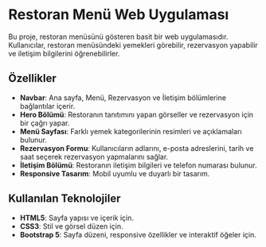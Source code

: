 # Restoran Menü Web Uygulaması

Bu proje, restoran menüsünü gösteren basit bir web uygulamasıdır. Kullanıcılar, restoran menüsündeki yemekleri görebilir, rezervasyon yapabilir ve iletişim bilgilerini öğrenebilirler.

## Özellikler
- **Navbar**: Ana sayfa, Menü, Rezervasyon ve İletişim bölümlerine bağlantılar içerir.
- **Hero Bölümü**: Restoranın tanıtımını yapan görseller ve rezervasyon için bir çağrı yapar.
- **Menü Sayfası**: Farklı yemek kategorilerinin resimleri ve açıklamaları bulunur.
- **Rezervasyon Formu**: Kullanıcıların adlarını, e-posta adreslerini, tarih ve saat seçerek rezervasyon yapmalarını sağlar.
- **İletişim Bölümü**: Restoranın iletişim bilgileri ve telefon numarası bulunur.
- **Responsive Tasarım**: Mobil uyumlu ve duyarlı bir tasarım.

## Kullanılan Teknolojiler
- **HTML5**: Sayfa yapısı ve içerik için.
- **CSS3**: Stil ve görsel düzen için.
- **Bootstrap 5**: Sayfa düzeni, responsive özellikler ve interaktif öğeler için.
